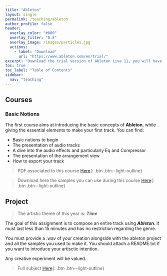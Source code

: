 ```yaml
---
title: "Ableton"
layout: single
permalink: /teaching/ableton
author_profile: false
header:
  overlay_color: "#000"
  overlay_filter: "0.8"
  overlay_image: /images/particles.jpg
  actions:
    - label: "Download"
      url: "https://www.ableton.com/en/trial/"
excerpt: "Download the trial version of Ableton Live 11, you will have a free access for 3 months."
toc: true
toc_label: "Table of Contents"
sidebar:
  nav: "teaching"
---
```


## Courses

### Basic Notions

The first course aims at introducing the basic concepts of **Ableton**, while giving the essential elements to make your first track. You can find:
- Basic notions to begin
- The presentation of audio tracks
- A dive into the audio effects and particularly Eq and Compressor
- The presentation of the arrangement view
- How to export your track

> PDF associated to this course [Here](/documents/Ableton.pdf){: .btn .btn--light-outline}

> Download here the samples you can use during this course [Here](https://drive.google.com/drive/folders/17IzUHC-Wqjyklfrf5vK1NxUjYjYgdkHN?usp=sharing){: .btn .btn--light-outline}

<!---

### Advanced Notions

The second course presents deeper technics to compose your music. You can find:
- A presentation of Midi Tracks
- Explanation of Midi Effects
- Mixing and Automation in Live
- Recording and Resampling
- Mastering concepts

> PDF associated to this course [Here](/documents/PD2.pdf){: .btn .btn--light-outline}

> Used zipped patches [Here](/documents/patches_2.zip){: .btn .btn--light-outline}


-->

## Project

> The artistic theme of this year is: _**Time**_

The goal of this assignment is to compose an entire track using _**Ableton**_. It must last less than 15 minutes and has no restriction regarding the genre.

You must provide a .wav of your creation alongside with the ableton project and all the samples you used to make it. You should attach a README.txt if you want to introduce your artisctic intention.

Any creative experiment will be valued.

> Full subject [Here](/documents/Ableton_project.pdf){: .btn .btn--light-outline}

<!---

## Examples

Here are examples of tracks made by my students in accordance with the subject of the project.

> Jeremy Uzan - Pure House Data

[Youtube link](https://www.youtube.com/watch?v=Lqg1Hlp5fSA){: .btn .btn--light-outline}


> Anonymous 

<html>
<audio controls>
  <source src="/audio/chable.mp3">
</audio></html>

-->
